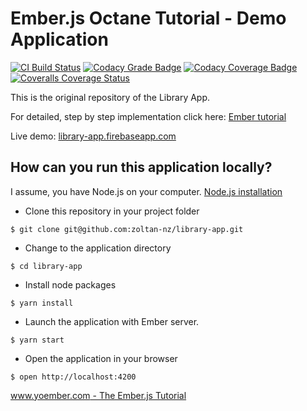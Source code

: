 # Ember.js Octane Tutorial - Demo Application

[![CI Build Status][ci-badge]][ci-badge-url]
[![Codacy Grade Badge][codacy-grade-badge]][codacy-grade-badge-url]
[![Codacy Coverage Badge][codacy-coverage-badge]][codacy-coverage-badge-url]
[![Coveralls Coverage Status][coveralls-badge]][coveralls-badge-url]

[ci-badge]: https://github.com/zoltan-nz/library-app/workflows/CI/badge.svg
[ci-badge-url]: https://github.com/zoltan-nz/library-app/actions?query=workflow:CI
[codacy-grade-badge]: https://app.codacy.com/project/badge/Grade/4ac6ea9d92ad4ae6b7befa2d2c399def
[codacy-grade-badge-url]: https://www.codacy.com/gh/zoltan-nz/library-app/dashboard?utm_source=github.com&utm_medium=referral&utm_content=zoltan-nz/library-app&utm_campaign=Badge_Grade
[codacy-coverage-badge]: https://app.codacy.com/project/badge/Coverage/4ac6ea9d92ad4ae6b7befa2d2c399def
[codacy-coverage-badge-url]: https://www.codacy.com/gh/zoltan-nz/library-app/dashboard?utm_source=github.com&utm_medium=referral&utm_content=zoltan-nz/library-app&utm_campaign=Badge_Coverage
[coveralls-badge]: https://coveralls.io/repos/github/zoltan-nz/library-app/badge.svg?branch=master
[coveralls-badge-url]: https://coveralls.io/github/zoltan-nz/library-app?branch=master

This is the original repository of the Library App.

For detailed, step by step implementation click here: [Ember tutorial](http://yoember.com)

Live demo: [library-app.firebaseapp.com](https://library-app.firebaseapp.com/)

## How can you run this application locally?

I assume, you have Node.js on your computer. [Node.js installation](http://yoember.com/nodejs/the-best-way-to-install-node-js/)

- Clone this repository in your project folder

```
$ git clone git@github.com:zoltan-nz/library-app.git
```

- Change to the application directory

```
$ cd library-app
```

- Install node packages

```
$ yarn install
```

* Launch the application with Ember server.

```
$ yarn start
```

- Open the application in your browser

```
$ open http://localhost:4200
```

[www.yoember.com - The Ember.js Tutorial](http://yoember.com)
